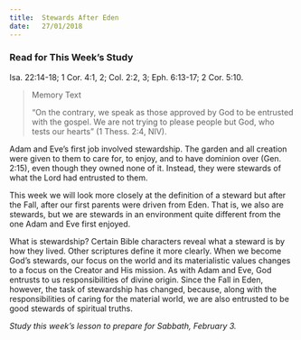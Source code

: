 ```yaml
---
title:  Stewards After Eden
date:   27/01/2018
---
```


### Read for This Week’s Study
Isa. 22:14-18; 1 Cor. 4:1, 2; Col. 2:2, 3; Eph. 6:13-17; 2 Cor. 5:10.

> <p>Memory Text</p>
> “On the contrary, we speak as those approved by God to be entrusted with the gospel. We are not trying to please people but God, who tests our hearts” (1 Thess. 2:4, NIV).

Adam and Eve’s first job involved stewardship. The garden and all creation were given to them to care for, to enjoy, and to have dominion over (Gen. 2:15), even though they owned none of it. Instead, they were stewards of what the Lord had entrusted to them.

This week we will look more closely at the definition of a steward but after the Fall, after our first parents were driven from Eden. That is, we also are stewards, but we are stewards in an environment quite different from the one Adam and Eve first enjoyed.

What is stewardship? Certain Bible characters reveal what a steward is by how they lived. Other scriptures define it more clearly. When we become God’s stewards, our focus on the world and its materialistic values changes to a focus on the Creator and His mission. As with Adam and Eve, God entrusts to us responsibilities of divine origin. Since the Fall in Eden, however, the task of stewardship has changed, because, along with the responsibilities of caring for the material world, we are also entrusted to be good stewards of spiritual truths.

*Study this week’s lesson to prepare for Sabbath, February 3.*
